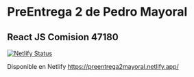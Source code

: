 
# PreEntrega 2 de Pedro Mayoral
## React JS Comision 47180

[![Netlify Status](https://api.netlify.com/api/v1/badges/c9846dc4-ffb6-4248-b639-9abec3acb4df/deploy-status)](https://app.netlify.com/sites/preentrega2mayoral/deploys)

Disponible en Netlify
https://preentrega2mayoral.netlify.app/

